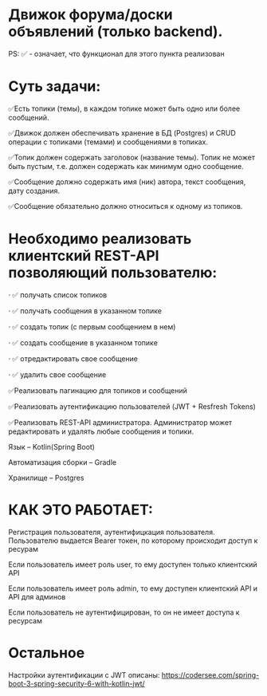 # Движок форума/доски объявлений (только backend).

PS: ✅ - означает, что функционал для этого пункта реализован

# Суть задачи:

✅Есть топики (темы), в каждом топике может быть одно или более сообщений.

✅Движок должен обеспечивать хранение в БД (Postgres) и CRUD операции с топиками (темами) и сообщениями в топиках.

✅Топик должен содержать заголовок (название темы). Топик не может быть пустым, т.е. должен содержать как минимум одно сообщение.

✅Сообщение должно содержать имя (ник) автора, текст сообщения, дату создания.

✅Сообщение обязательно должно относиться к одному из топиков.

# Необходимо реализовать клиентский REST-API позволяющий пользователю:

· ✅ получать список топиков

· ✅ получать сообщения в указанном топике

· ✅ создать топик (с первым сообщением в нем)

· ✅ создать сообщение в указанном топике

· ✅ отредактировать свое сообщение

· ✅ удалить свое сообщение

✅Реализовать пагинацию для топиков и сообщений

✅Реализовать аутентификацию пользователей (JWT + Resfresh Tokens)

✅Реализовать REST-API администратора. Администратор может редактировать и удалять любые сообщения и топики.

Язык – Kotlin(Spring Boot)

Автоматизация сборки – Gradle

Хранилище – Postgres

# КАК ЭТО РАБОТАЕТ:

Регистрация пользователя, аутентифицкация пользователя. Пользователю выдается Bearer токен, по которому происходит доступ к ресурам

Если пользователь имеет роль user, то ему доступен только клиентский API

Если пользователь имеет роль admin, то ему доступен клиентский API и API для админов

Если пользователь не аутентифицирован, то он не имеет доступа к ресурсам

# Остальное

Настройки аутентификации с JWT описаны: https://codersee.com/spring-boot-3-spring-security-6-with-kotlin-jwt/

